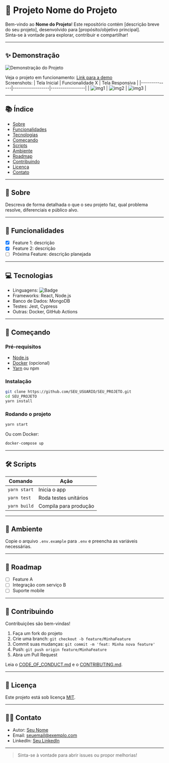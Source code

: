 # 🚀 Projeto Nome do Projeto

Bem-vindo ao **Nome do Projeto**! Este repositório contém [descrição breve do seu projeto], desenvolvido para [propósito/objetivo principal].  
Sinta-se à vontade para explorar, contribuir e compartilhar!

---

## ✨ Demonstração

![Demonstração do Projeto](docs/demo.gif)

Veja o projeto em funcionamento: [Link para a demo](https://seuprojeto.demo)  
Screenshots:
| Tela Inicial | Funcionalidade X | Tela Responsiva |
|--------------|------------------|-----------------|
| ![img1](docs/tela1.png) | ![img2](docs/tela2.png) | ![img3](docs/tela3.png) |

---

## 📚 Índice

- [Sobre](#sobre)
- [Funcionalidades](#funcionalidades)
- [Tecnologias](#tecnologias)
- [Começando](#começando)
- [Scripts](#scripts)
- [Ambiente](#ambiente)
- [Roadmap](#roadmap)
- [Contribuindo](#contribuindo)
- [Licença](#licença)
- [Contato](#contato)

---

## 📝 Sobre

Descreva de forma detalhada o que o seu projeto faz, qual problema resolve, diferenciais e público alvo.

---

## 🎯 Funcionalidades

- [x] Feature 1: descrição
- [x] Feature 2: descrição
- [ ] Próxima Feature: descrição planejada

---

## 💻 Tecnologias

- Linguagens: ![Badge](https://img.shields.io/badge/language-JS-blue)
- Frameworks: React, Node.js
- Banco de Dados: MongoDB
- Testes: Jest, Cypress
- Outras: Docker, GitHub Actions

---

## 🚀 Começando

### Pré-requisitos

- [Node.js](https://nodejs.org/)
- [Docker](https://docker.com/) (opcional)
- [Yarn](https://yarnpkg.com/) ou npm

### Instalação

```bash
git clone https://github.com/SEU_USUARIO/SEU_PROJETO.git
cd SEU_PROJETO
yarn install
```

### Rodando o projeto

```bash
yarn start
```

Ou com Docker:

```bash
docker-compose up
```

---

## 🛠️ Scripts

| Comando          | Ação                   |
|------------------|------------------------|
| `yarn start`     | Inicia o app           |
| `yarn test`      | Roda testes unitários  |
| `yarn build`     | Compila para produção  |

---

## 🧪 Ambiente

Copie o arquivo `.env.example` para `.env` e preencha as variáveis necessárias.

---

## 🌱 Roadmap

- [ ] Feature A
- [ ] Integração com serviço B
- [ ] Suporte mobile

---

## 🤝 Contribuindo

Contribuições são bem-vindas!

1. Faça um fork do projeto
2. Crie uma branch: `git checkout -b feature/MinhaFeature`
3. Commit suas mudanças: `git commit -m 'feat: Minha nova feature'`
4. Push: `git push origin feature/MinhaFeature`
5. Abra um Pull Request

Leia o [CODE_OF_CONDUCT.md](CODE_OF_CONDUCT.md) e o [CONTRIBUTING.md](CONTRIBUTING.md).

---

## 📄 Licença

Este projeto está sob licença [MIT](LICENSE).

---

## 🙋‍♂️ Contato

- Autor: [Seu Nome](https://github.com/SEU_USUARIO)
- Email: seuemail@exemplo.com
- LinkedIn: [Seu LinkedIn](https://linkedin.com/in/seuusuario)

---

> Sinta-se à vontade para abrir issues ou propor melhorias!
